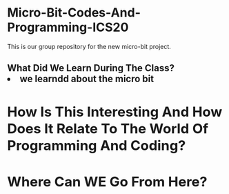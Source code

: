 # Micro-Bit-Codes-And-Programming-ICS20


This is our group repository for the new micro-bit project.



<h2> What Did We Learn During The Class?

<uo>
  <li> we learndd about the micro bit 
    

<h2> How Is This Interesting And How Does It Relate To The World Of Programming And Coding?



<h2> Where Can WE Go From Here?

